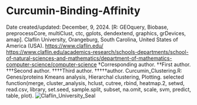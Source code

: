 # Curcumin-Binding-Affinity
Date created/updated: December, 9, 2024.
[R: GEOquery, Biobase, preprocessCore, multiClust, ctc, gplots, dendextend, graphics, grDevices, amap].
Claflin University, Orangeburg, South Carolina, United States of America (USA). 
https://www.claflin.edu/
https://www.claflin.edu/academics-research/schools-departments/school-of-natural-sciences-and-mathematics/department-of-mathematics-computer-science/computer-science
†Corresponding author. ††First author. †††Second author. ††††Third author. †††††author.
Curcumin_Clustering.R: Genes/proteins Kmeans analysis, Hierarchal clustering, Plotting.
selected function(merge, cluster_analysis, hclust, cutree, rbind, heatmap.2, setwd, read.csv, library, set.seed, sample.split, subset, na.omit, scale, svm, predict, table, plot).
![Claflin_University_Seal](https://github.com/user-attachments/assets/dffd9113-848f-437d-8746-71eee8351c65)
